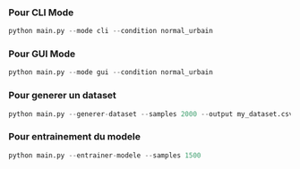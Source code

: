 ### Pour CLI Mode
```python
python main.py --mode cli --condition normal_urbain
```

### Pour GUI Mode
```python
python main.py --mode gui --condition normal_urbain
```

### Pour generer un dataset
```python
python main.py --generer-dataset --samples 2000 --output my_dataset.csv
```
### Pour entrainement du modele
```python
python main.py --entrainer-modele --samples 1500
```